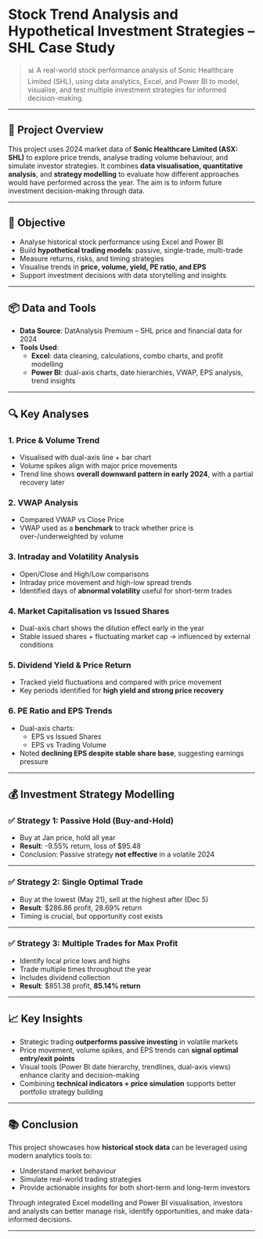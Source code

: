 # Stock Trend Analysis and Hypothetical Investment Strategies – SHL Case Study

> 📊 A real-world stock performance analysis of Sonic Healthcare Limited (SHL), using data analytics, Excel, and Power BI to model, visualise, and test multiple investment strategies for informed decision-making.

---

## 🧩 Project Overview

This project uses 2024 market data of **Sonic Healthcare Limited (ASX: SHL)** to explore price trends, analyse trading volume behaviour, and simulate investor strategies. It combines **data visualisation, quantitative analysis**, and **strategy modelling** to evaluate how different approaches would have performed across the year. The aim is to inform future investment decision-making through data.

---

## 🎯 Objective

- Analyse historical stock performance using Excel and Power BI  
- Build **hypothetical trading models**: passive, single-trade, multi-trade  
- Measure returns, risks, and timing strategies  
- Visualise trends in **price, volume, yield, PE ratio, and EPS**  
- Support investment decisions with data storytelling and insights

---

## 📦 Data and Tools

- **Data Source**: DatAnalysis Premium – SHL price and financial data for 2024  
- **Tools Used**:
  - **Excel**: data cleaning, calculations, combo charts, and profit modelling  
  - **Power BI**: dual-axis charts, date hierarchies, VWAP, EPS analysis, trend insights

---

## 🔍 Key Analyses

### 1. **Price & Volume Trend**
- Visualised with dual-axis line + bar chart
- Volume spikes align with major price movements
- Trend line shows **overall downward pattern in early 2024**, with a partial recovery later

### 2. **VWAP Analysis**
- Compared VWAP vs Close Price
- VWAP used as a **benchmark** to track whether price is over-/underweighted by volume

### 3. **Intraday and Volatility Analysis**
- Open/Close and High/Low comparisons  
- Intraday price movement and high-low spread trends  
- Identified days of **abnormal volatility** useful for short-term trades

### 4. **Market Capitalisation vs Issued Shares**
- Dual-axis chart shows the dilution effect early in the year  
- Stable issued shares + fluctuating market cap → influenced by external conditions

### 5. **Dividend Yield & Price Return**
- Tracked yield fluctuations and compared with price movement  
- Key periods identified for **high yield and strong price recovery**

### 6. **PE Ratio and EPS Trends**
- Dual-axis charts:
  - EPS vs Issued Shares
  - EPS vs Trading Volume
- Noted **declining EPS despite stable share base**, suggesting earnings pressure

---

## 💰 Investment Strategy Modelling

### ✅ Strategy 1: **Passive Hold (Buy-and-Hold)**
- Buy at Jan price, hold all year
- **Result**: -9.55% return, loss of $95.48  
- Conclusion: Passive strategy **not effective** in a volatile 2024

---

### ✅ Strategy 2: **Single Optimal Trade**
- Buy at the lowest (May 21), sell at the highest after (Dec 5)
- **Result**: $286.86 profit, 28.69% return  
- Timing is crucial, but opportunity cost exists

---

### ✅ Strategy 3: **Multiple Trades for Max Profit**
- Identify local price lows and highs
- Trade multiple times throughout the year  
- Includes dividend collection  
- **Result**: $851.38 profit, **85.14% return**

---

## 📈 Key Insights

- Strategic trading **outperforms passive investing** in volatile markets  
- Price movement, volume spikes, and EPS trends can **signal optimal entry/exit points**
- Visual tools (Power BI date hierarchy, trendlines, dual-axis views) enhance clarity and decision-making
- Combining **technical indicators + price simulation** supports better portfolio strategy building


---

## 📚 Conclusion

This project showcases how **historical stock data** can be leveraged using modern analytics tools to:
- Understand market behaviour
- Simulate real-world trading strategies
- Provide actionable insights for both short-term and long-term investors

Through integrated Excel modelling and Power BI visualisation, investors and analysts can better manage risk, identify opportunities, and make data-informed decisions.

---
